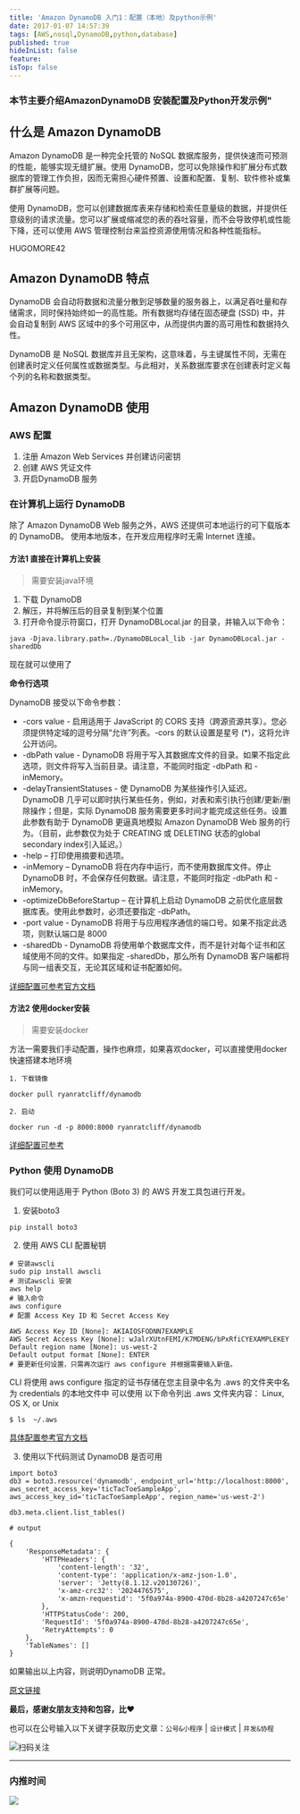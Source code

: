 ```yaml
---
title: 'Amazon DynamoDB 入门1：配置（本地）及python示例'
date: 2017-01-07 14:57:39
tags: [AWS,nosql,DynamoDB,python,database]
published: true
hideInList: false
feature: 
isTop: false
---
```


### 本节主要介绍AmazonDynamoDB 安装配置及Python开发示例"

## 什么是 Amazon DynamoDB
Amazon DynamoDB 是一种完全托管的 NoSQL 数据库服务，提供快速而可预测的性能，能够实现无缝扩展。使用 DynamoDB，您可以免除操作和扩展分布式数据库的管理工作负担，因而无需担心硬件预置、设置和配置、复制、软件修补或集群扩展等问题。

使用 DynamoDB，您可以创建数据库表来存储和检索任意量级的数据，并提供任意级别的请求流量。您可以扩展或缩减您的表的吞吐容量，而不会导致停机或性能下降，还可以使用 AWS 管理控制台来监控资源使用情况和各种性能指标。

HUGOMORE42

## Amazon DynamoDB 特点

DynamoDB 会自动将数据和流量分散到足够数量的服务器上，以满足吞吐量和存储需求，同时保持始终如一的高性能。所有数据均存储在固态硬盘 (SSD) 中，并会自动复制到 AWS 区域中的多个可用区中，从而提供内置的高可用性和数据持久性。

DynamoDB 是 NoSQL 数据库并且无架构，这意味着，与主键属性不同，无需在创建表时定义任何属性或数据类型。与此相对，关系数据库要求在创建表时定义每个列的名称和数据类型。

## Amazon DynamoDB 使用

### AWS 配置

1. 注册 Amazon Web Services 并创建访问密钥
2. 创建 AWS 凭证文件
3. 开启DynamoDB 服务

### 在计算机上运行 DynamoDB

除了 Amazon DynamoDB Web 服务之外，AWS 还提供可本地运行的可下载版本的 DynamoDB。
使用本地版本，在开发应用程序时无需 Internet 连接。

#### 方法1 直接在计算机上安装

> 需要安装java环境

1. 下载 DynamoDB
2. 解压，并将解压后的目录复制到某个位置
3. 打开命令提示符窗口，打开 DynamoDBLocal.jar 的目录，并输入以下命令：

```
java -Djava.library.path=./DynamoDBLocal_lib -jar DynamoDBLocal.jar -sharedDb
```

现在就可以使用了

**命令行选项**

DynamoDB 接受以下命令参数：

* -cors value - 启用适用于 JavaScript 的 CORS 支持（跨源资源共享）。您必须提供特定域的逗号分隔“允许”列表。-cors 的默认设置是星号 (*)，这将允许公开访问。
* -dbPath value - DynamoDB 将用于写入其数据库文件的目录。如果不指定此选项，则文件将写入当前目录。请注意，不能同时指定 -dbPath 和 -inMemory。
* -delayTransientStatuses - 使 DynamoDB 为某些操作引入延迟。DynamoDB 几乎可以即时执行某些任务，例如，对表和索引执行创建/更新/删除操作；但是，实际 DynamoDB 服务需要更多时间才能完成这些任务。设置此参数有助于 DynamoDB 更逼真地模拟 Amazon DynamoDB Web 服务的行为。（目前，此参数仅为处于 CREATING 或 DELETING 状态的global secondary index引入延迟。）
* -help – 打印使用摘要和选项。
* -inMemory – DynamoDB 将在内存中运行，而不使用数据库文件。停止 DynamoDB 时，不会保存任何数据。请注意，不能同时指定 -dbPath 和 -inMemory。
* -optimizeDbBeforeStartup – 在计算机上启动 DynamoDB 之前优化底层数据库表。使用此参数时，必须还要指定 -dbPath。
* -port value - DynamoDB 将用于与应用程序通信的端口号。如果不指定此选项，则默认端口是 8000
* -sharedDb - DynamoDB 将使用单个数据库文件，而不是针对每个证书和区域使用不同的文件。如果指定 -sharedDb，那么所有 DynamoDB 客户端都将与同一组表交互，无论其区域和证书配置如何。

[详细配置可参考官方文档](http://docs.aws.amazon.com/zh_cn/amazondynamodb/latest/developerguide/DynamoDBLocal.html?shortFooter=true)

#### 方法2 使用docker安装

> 需要安装docker

方法一需要我们手动配置，操作也麻烦，如果喜欢docker，可以直接使用docker快速搭建本地环境

```
1. 下载镜像

docker pull ryanratcliff/dynamodb

2. 启动

docker run -d -p 8000:8000 ryanratcliff/dynamodb

```

[详细配置可参考](https://github.com/RyanRatcliff/docker_dynamodb)


### Python 使用 DynamoDB

我们可以使用适用于 Python (Boto 3) 的 AWS 开发工具包进行开发。

1. 安装boto3

```
pip install boto3
```

2. 使用 AWS CLI 配置秘钥

```
# 安装awscli
sudo pip install awscli
# 测试awscli 安装
aws help
# 输入命令
aws configure
# 配置 Access Key ID 和 Secret Access Key

AWS Access Key ID [None]: AKIAIOSFODNN7EXAMPLE
AWS Secret Access Key [None]: wJalrXUtnFEMI/K7MDENG/bPxRfiCYEXAMPLEKEY
Default region name [None]: us-west-2
Default output format [None]: ENTER
# 要更新任何设置，只需再次运行 aws configure 并根据需要输入新值。
```

CLI 将使用 aws configure 指定的证书存储在您主目录中名为 .aws 的文件夹中名为 credentials 的本地文件中
可以使用 以下命令列出 .aws 文件夹内容：
Linux, OS X, or Unix
```
$ ls  ~/.aws
```
[具体配置参考官方文档](http://docs.aws.amazon.com/zh_cn/cli/latest/userguide/cli-chap-getting-started.html?shortFooter=true)


3. 使用以下代码测试 DynamoDB 是否可用

```
import boto3
db3 = boto3.resource('dynamodb', endpoint_url='http://localhost:8000', aws_secret_access_key='ticTacToeSampleApp', aws_access_key_id='ticTacToeSampleApp', region_name='us-west-2')

db3.meta.client.list_tables()

# output

{
	'ResponseMetadata': {
	    'HTTPHeaders': {
	    	'content-length': '32',
            'content-type': 'application/x-amz-json-1.0',
            'server': 'Jetty(8.1.12.v20130726)',
            'x-amz-crc32': '2024476575',
            'x-amzn-requestid': '5f0a974a-8900-470d-8b28-a4207247c65e'
	    },
        'HTTPStatusCode': 200,
        'RequestId': '5f0a974a-8900-470d-8b28-a4207247c65e',
        'RetryAttempts': 0
	},
    'TableNames': []
}

```

如果输出以上内容，则说明DynamoDB 正常。

[原文链接](http://mp.weixin.qq.com/s?__biz=MzAwNjI5MjAzNw==&mid=2655751935&idx=1&sn=21e6b4ebe22a18b65c6f5e7b457782f9&chksm=80b0b9d5b7c730c308ef87f324b814d9bdfd573bfdfc68c4c3b9e9f014f68b2bb19d87cdc06b#rd)


**最后，感谢女朋友支持和包容，比❤️**

也可以在公号输入以下关键字获取历史文章：`公号&小程序` | `设计模式` | `并发&协程`

![扫码关注](http://media.gusibi.mobi/zHqNew3j1brVxSoTkjOerslhnB_ZpchcOXf60lFUxiZ5YtnCHs5HrJNOP14go6Ea)

---------------

### 内推时间

![](http://media.gusibi.mobi/5FzreeM6IYt55JSQMAV63INPIvuPik75FlJAbP1e7Zdlg1WPe6BrHI-q0jkXskGf)
